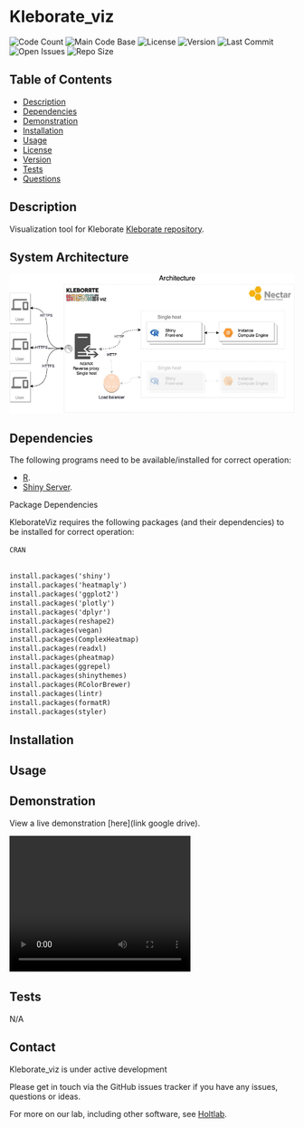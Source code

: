 # Kleborate_viz

![Code Count](https://img.shields.io/github/languages/count/kelwyres/Kleborate_viz)
![Main Code Base](https://img.shields.io/github/languages/top/kelwyres/Kleborate_viz)
![License](https://img.shields.io/badge/License-GPL%20v3-blue)
![Version](https://img.shields.io/badge/version-1.0-red)
![Last Commit](https://img.shields.io/github/last-commit/kelwyres/Kleborate_viz)
![Open Issues](https://img.shields.io/github/issues-raw/kelwyres/Kleborate_viz)
![Repo Size](https://img.shields.io/github/repo-size/kelwyres/Kleborate_viz)

## Table of Contents

  * [Description](#Description)
  * [Dependencies](#Description)
  * [Demonstration](#Demonstration)
  * [Installation](#Installation)
  * [Usage](#Usage)
  * [License](#License)
  * [Version](#Version)
  * [Tests](#Tests)
  * [Questions](#Questions)


## Description 

Visualization tool for Kleborate [Kleborate repository](https://github.com/katholt/Kleborate).

## System Architecture

![Alt text](assets/images/Kleborate_viz.jpg?raw=true "Architecture behind")

## Dependencies

The following programs need to be available/installed for correct operation:

* [R](https://www.r-project.org/).
* [Shiny Server](https://www.rstudio.com/products/shiny/shiny-server/).

Package Dependencies

KleborateViz requires the following packages (and their dependencies) to be installed for correct operation:

```CRAN```

```

install.packages('shiny')
install.packages('heatmaply')
install.packages('ggplot2')
install.packages('plotly')
install.packages('dplyr')
install.packages(reshape2)
install.packages(vegan)
install.packages(ComplexHeatmap)
install.packages(readxl)
install.packages(pheatmap)
install.packages(ggrepel)
install.packages(shinythemes)
install.packages(RColorBrewer)
install.packages(lintr)
install.packages(formatR)
install.packages(styler)

```

## Installation

## Usage

## Demonstration

View a live demonstration [here](link google drive).

<video width="320" height="240" controls>
  <source src="assets/video/videosvideo.mov" type="video/mp4">
</video>

## Tests

N/A

## Contact

Kleborate_viz is under active development

Please get in touch via the GitHub issues tracker if you have any issues, questions or ideas.

For more on our lab, including other software, see [Holtlab](https://holtlab.net/).